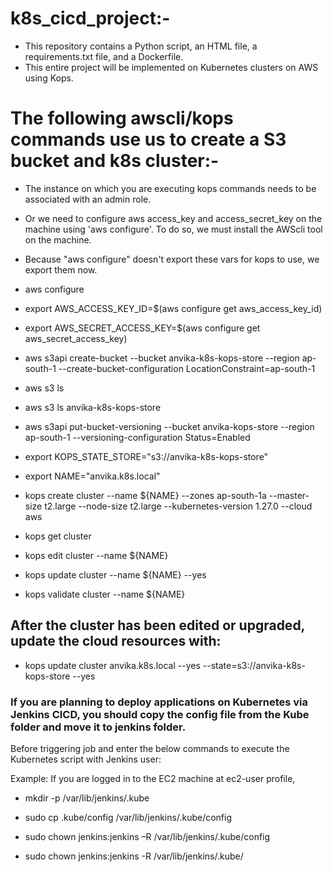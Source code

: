 # k8s_cicd_project:-

* This repository contains a Python script, an HTML file, a requirements.txt file, and a Dockerfile.
* This entire project will be implemented on Kubernetes clusters on AWS using Kops.

# The following awscli/kops commands use us to create a S3 bucket and k8s cluster:-

* The instance on which you are executing kops commands needs to be associated with an admin role.
* Or we need to configure aws access_key and access_secret_key on the machine using 'aws configure'. To do so, we must install the AWScli tool on the machine.

* Because "aws configure" doesn't export these vars for kops to use, we export them now.
  
* aws configure

* export AWS_ACCESS_KEY_ID=$(aws configure get aws_access_key_id)
  
* export AWS_SECRET_ACCESS_KEY=$(aws configure get aws_secret_access_key)
  
* aws s3api create-bucket --bucket anvika-k8s-kops-store --region ap-south-1 --create-bucket-configuration LocationConstraint=ap-south-1
  
* aws s3 ls

* aws s3 ls anvika-k8s-kops-store
  
* aws s3api put-bucket-versioning --bucket anvika-kops-store --region ap-south-1 --versioning-configuration Status=Enabled
  
* export KOPS_STATE_STORE="s3://anvika-k8s-kops-store"
  
* export NAME="anvika.k8s.local"
  
* kops create cluster --name ${NAME} --zones ap-south-1a --master-size t2.large --node-size t2.large --kubernetes-version 1.27.0 --cloud aws
  
* kops get cluster
  
* kops edit cluster --name ${NAME}
  
* kops update cluster --name ${NAME} --yes
  
* kops validate cluster --name ${NAME}

## After the cluster has been edited or upgraded, update the cloud resources with:

* kops update cluster anvika.k8s.local --yes --state=s3://anvika-k8s-kops-store --yes

### If you are planning to deploy applications on Kubernetes via Jenkins CICD, you should copy the config file from the Kube folder and move it to jenkins folder.

Before triggering job and enter the below commands to execute the Kubernetes script with Jenkins user:


Example: If you are logged in to the EC2 machine at ec2-user profile,


* mkdir -p /var/lib/jenkins/.kube

* sudo cp .kube/config /var/lib/jenkins/.kube/config

* sudo chown  jenkins:jenkins –R /var/lib/jenkins/.kube/config

* sudo chown  jenkins:jenkins -R /var/lib/jenkins/.kube/


